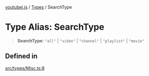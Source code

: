 [youtubei.js](../../../README.md) / [Types](../README.md) / SearchType

# Type Alias: SearchType

> **SearchType**: `"all"` \| `"video"` \| `"channel"` \| `"playlist"` \| `"movie"`

## Defined in

[src/types/Misc.ts:8](https://github.com/LuanRT/YouTube.js/blob/4ae0cc5c523a2080e68d6c0c1437c78fe318ea30/src/types/Misc.ts#L8)
